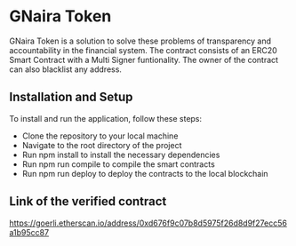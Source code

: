 # GNaira Token

GNaira Token is a solution to solve these problems of transparency and accountability in the financial system. The contract consists of an ERC20 Smart Contract with a Multi Signer funtionality. The owner of the contract can also blacklist any address.

## Installation and Setup
To install and run the application, follow these steps:

* Clone the repository to your local machine
* Navigate to the root directory of the project
* Run npm install to install the necessary dependencies
* Run npm run compile to compile the smart contracts
* Run npm run deploy to deploy the contracts to the local blockchain

## Link of the verified contract
https://goerli.etherscan.io/address/0xd676f9c07b8d5975f26d8d9f27ecc56a1b95cc87
